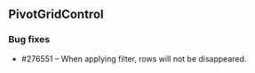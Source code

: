 ## PivotGridControl

### Bug fixes

* \#276551 – When applying filter, rows will not be disappeared.
